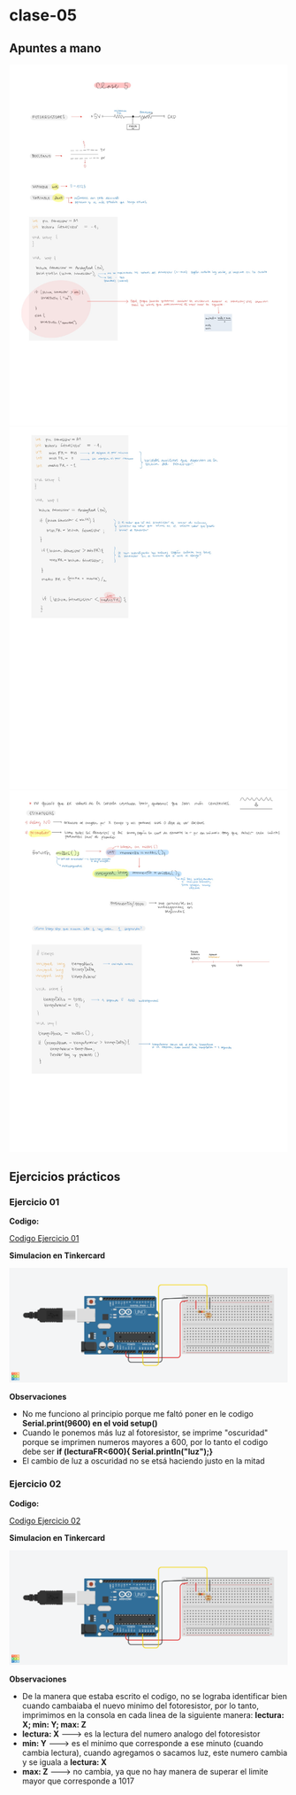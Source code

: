 # clase-05

## Apuntes a mano

![Apuntes 01](./apuntes_clase5_1.jpg)
![Apuntes 01](./apuntes_clase5_2.jpg)
![Apuntes 01](./apuntes_clase5_3.jpg)

## Ejercicios prácticos

### Ejercicio 01

**Codigo:**

[Codigo Ejercicio 01](./codigo_ej01_clase05/codigo_ej01_clase05.ino)

**Simulacion en Tinkercard**

![Simulación 01](./simulacion_ej01_clase05.png)

**Observaciones**
* No me funciono al principio porque me faltó poner en le codigo **Serial.print(9600) en el void setup()**
* Cuando le ponemos más luz al fotoresistor, se imprime "oscuridad" porque se imprimen numeros mayores a 600, por lo tanto el codigo debe ser **if (lecturaFR<600){ Serial.printIn("luz");}**
* El cambio de luz a oscuridad no se etsá haciendo justo en la mitad

### Ejercicio 02

**Codigo:**

[Codigo Ejercicio 02](./codigo_ej02_clase05/codigo_ej02_clase05.ino)

**Simulacion en Tinkercard**

![Simulación 02](./simulacion_ej02_clase05.png)

**Observaciones**
* De la manera que estaba escrito el codigo, no se lograba identificar bien cuando cambaiaba el nuevo minimo del fotoresistor, por lo tanto, imprimimos en la consola en cada linea de la siguiente manera: **lectura: X; min: Y; max: Z**
* **lectura: X** ---> es la lectura del numero analogo del fotoresistor
* **min: Y** ---> es el minimo que corresponde a ese minuto (cuando cambia lectura), cuando agregamos o sacamos luz, este numero cambia y se iguala a **lectura: X**
* **max: Z** ---> no cambia, ya que no hay manera de superar el limite mayor que corresponde a 1017


